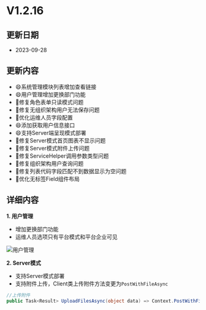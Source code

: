 # V1.2.16

## 更新日期

- 2023-09-28

## 更新内容

- 😄系统管理模块列表增加查看链接
- 😄用户管理增加更换部门功能
- 🐛修复角色表单只读模式问题
- 🐛修复无组织架构用户无法保存问题
- 🔨优化运维人员字段配置
- 😄添加获取用户信息接口
- 😄支持Server端呈现模式部署
- 🐛修复Server模式首页图表不显示问题
- 🐛修复Server模式附件上传问题
- 🐛修复ServiceHelper调用参数类型问题
- 🐛修复组织架构用户查询问题
- 🐛修复列表代码字段匹配不到数据显示为空问题
- 🔨优化无标签Field组件布局

## 详细内容

**1. 用户管理**

- 增加更换部门功能
- 运维人员选项只有平台模式和平台企业可见

![用户管理](https://foruda.gitee.com/images/1695085530091696500/6f9ef406_14334.png "屏幕截图")

**2. Server模式**

- 支持Server模式部署
- 支持附件上传，Client类上传附件方法变更为`PostWithFileAsync`

```csharp
//上传附件
public Task<Result> UploadFilesAsync(object data) => Context.PostWithFileAsync("File/UploadFiles", data);
```
